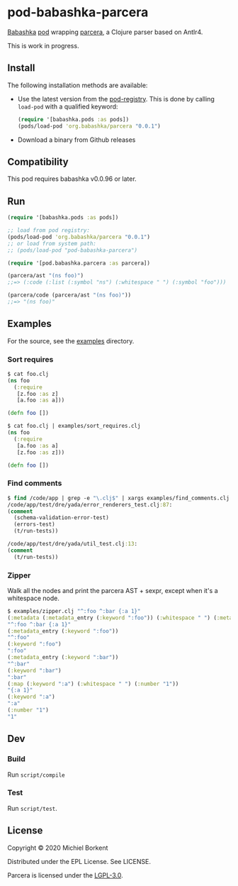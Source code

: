 # pod-babashka-parcera

[Babashka](https://github.com/borkdude/babashka)
[pod](https://github.com/babashka/babashka.pods) wrapping
[parcera](https://github.com/carocad/parcera), a Clojure parser based on
Antlr4.

This is work in progress.

## Install

The following installation methods are available:

- Use the latest version from the
  [pod-registry](https://github.com/babashka/pod-registry). This is done by
  calling `load-pod` with a qualified keyword:

  ``` clojure
  (require '[babashka.pods :as pods])
  (pods/load-pod 'org.babashka/parcera "0.0.1")
  ```

- Download a binary from Github releases
<!-- - With [brew](https://brew.sh/): `brew install borkdude/brew/pod-babashka-parcera` -->

## Compatibility

This pod requires babashka v0.0.96 or later.

## Run

``` clojure
(require '[babashka.pods :as pods])

;; load from pod registry:
(pods/load-pod 'org.babashka/parcera "0.0.1")
;; or load from system path:
;; (pods/load-pod "pod-babashka-parcera")

(require '[pod.babashka.parcera :as parcera])

(parcera/ast "(ns foo)")
;;=> (:code (:list (:symbol "ns") (:whitespace " ") (:symbol "foo")))

(parcera/code (parcera/ast "(ns foo)"))
;;=> "(ns foo)"
```

## Examples

For the source, see the [examples](examples) directory.

### Sort requires

``` clojure
$ cat foo.clj
(ns foo
  (:require
   [z.foo :as z]
   [a.foo :as a]))

(defn foo [])

$ cat foo.clj | examples/sort_requires.clj
(ns foo
  (:require
   [a.foo :as a]
   [z.foo :as z]))

(defn foo [])
```

### Find comments

``` clojure
$ find /code/app | grep -e "\.clj$" | xargs examples/find_comments.clj | head
/code/app/test/dre/yada/error_renderers_test.clj:87:
(comment
  (schema-validation-error-test)
  (errors-test)
  (t/run-tests))

/code/app/test/dre/yada/util_test.clj:13:
(comment
  (t/run-tests))
```

### Zipper

Walk all the nodes and print the parcera AST + sexpr, except when it's a
whitespace node.

``` clojure
$ examples/zipper.clj "^:foo ^:bar {:a 1}"
(:metadata (:metadata_entry (:keyword ":foo")) (:whitespace " ") (:metadata_entry (:keyword ":bar")) (:whitespace " ") (:map (:keyword ":a") (:whitespace " ") (:number "1")))
"^:foo ^:bar {:a 1}"
(:metadata_entry (:keyword ":foo"))
"^:foo"
(:keyword ":foo")
":foo"
(:metadata_entry (:keyword ":bar"))
"^:bar"
(:keyword ":bar")
":bar"
(:map (:keyword ":a") (:whitespace " ") (:number "1"))
"{:a 1}"
(:keyword ":a")
":a"
(:number "1")
"1"
```

## Dev

### Build

Run `script/compile`

### Test

Run `script/test`.

## License

Copyright © 2020 Michiel Borkent

Distributed under the EPL License. See LICENSE.

Parcera is licensed under the [LGPL-3.0](https://github.com/carocad/parcera/blob/master/LICENSE.md).
